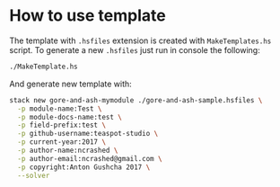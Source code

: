 How to use template
===================

The template with `.hsfiles` extension is created with `MakeTemplates.hs` script.
To generate a new `.hsfiles` just run in console the following:

``` bash
./MakeTemplate.hs
```

And generate new template with:

``` bash
stack new gore-and-ash-mymodule ./gore-and-ash-sample.hsfiles \
  -p module-name:Test \
  -p module-docs-name:test \
  -p field-prefix:test \
  -p github-username:teaspot-studio \
  -p current-year:2017 \
  -p author-name:ncrashed \
  -p author-email:ncrashed@gmail.com \
  -p copyright:Anton Gushcha 2017 \
  --solver
```